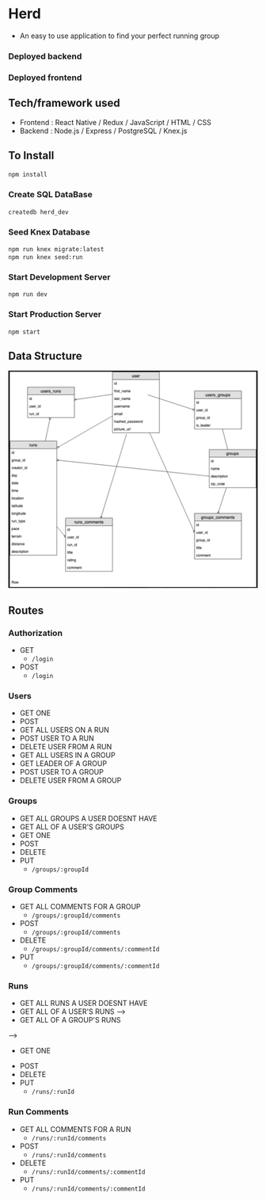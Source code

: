 # Herd
  * An easy to use application to find your perfect running group

### Deployed backend

### Deployed frontend


## Tech/framework used

* Frontend : React Native / Redux / JavaScript / HTML / CSS
* Backend : Node.js / Express / PostgreSQL / Knex.js


## To Install

```
npm install
```
### Create SQL DataBase
```
createdb herd_dev
```
### Seed Knex Database
```
npm run knex migrate:latest
npm run knex seed:run
```
### Start Development Server
```
npm run dev
```
### Start Production Server
```
npm start
```
## Data Structure
![Data structure](/Database.png)

## Routes

### Authorization
* GET
  * `/login`
* POST
  * `/login`

### Users
* GET ONE
  <!-- * `/users/:userId`  -->
* POST
  <!-- * `/users` -->
* GET ALL USERS ON A RUN
  <!-- * `/runs/:runId/users` -->
* POST USER TO A RUN
  <!-- * `/runs/:runId/users/:userId` -->
* DELETE USER FROM A RUN
  <!-- * `/runs/:runId/users/:userId` -->
* GET ALL USERS IN A GROUP
  <!-- * `/groups/:groupId/users` -->
* GET LEADER OF A GROUP
  <!-- * `/groups/:groupId/users?leader=true` -->
* POST USER TO A GROUP
  <!-- * `/groups/:groupId/users/:userId` -->
* DELETE USER FROM A GROUP
  <!-- * `/groups/:groupId/users/:userId` -->

### Groups
* GET ALL GROUPS A USER DOESNT HAVE
  <!-- * `users/:userId/groups?member=false` -->
* GET ALL OF A USER'S GROUPS
  <!-- * `/users/:userId/groups?member=true` -->
* GET ONE
  <!-- * `/groups/:groupId` -->
* POST
  <!-- * `users/:userId/groups` -->
* DELETE
  <!-- * `/groups/:groupId` -->
* PUT
  * `/groups/:groupId`

### Group Comments
* GET ALL COMMENTS FOR A GROUP
  * `/groups/:groupId/comments`
* POST
  * `/groups/:groupId/comments`
* DELETE
  * `/groups/:groupId/comments/:commentId`
* PUT
  * `/groups/:groupId/comments/:commentId`

### Runs
* GET ALL RUNS A USER DOESNT HAVE
  <!-- * `users/:userId/runs?running=false` -->
* GET ALL OF A USER'S RUNS
  <!-- * `/users/:userId/runs?running=true` --> -->
 * GET ALL OF A GROUP'S RUNS
  <!-- * `/groups/:groupId/runs` --> -->
 * GET ONE
  <!-- * `runs/:runId` -->
* POST
  <!-- * `/runs` -->
* DELETE
  <!-- * `/runs/:runId` -->
* PUT
  * `/runs/:runId`

### Run Comments
* GET ALL COMMENTS FOR A RUN
  * `/runs/:runId/comments`
* POST
  * `/runs/:runId/comments`
* DELETE
  * `/runs/:runId/comments/:commentId`
* PUT
  * `/runs/:runId/comments/:commentId`

